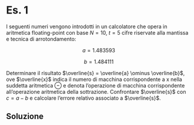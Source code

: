 # Es. 1

I seguenti numeri vengono introdotti in un calcolatore che opera in aritmetica floating-point con base $N = 10$, $t = 5$ cifre riservate alla mantissa e tecnica di arrotondamento:

$$
a = 1.483593
$$

$$
b = 1.484111
$$

Determinare il risultato $\overline{s} = \overline{a} \ominus \overline{b}$, ove $\overline{x}$ indica il numero di macchina corrispondente a x
nella suddetta aritmetica $\ominus$ e denota l’operazione di macchina corrispondente all’operazione aritmetica della sottrazione.
Confrontare $\overline{s}$ con $c = a − b$ e calcolare l’errore relativo associato a $\overline{s}$.

## Soluzione